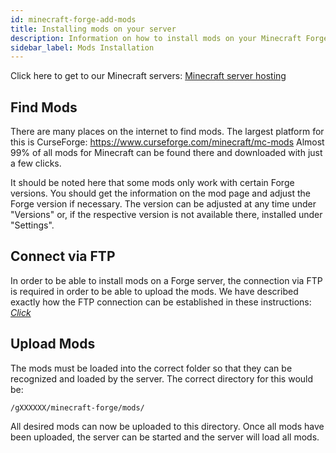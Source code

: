 ```yaml
---
id: minecraft-forge-add-mods
title: Installing mods on your server
description: Information on how to install mods on your Minecraft Forge server from ZAP-Hosting.com - ZAP-Hosting.com documentation
sidebar_label: Mods Installation
---
```


Click here to get to our Minecraft servers: [Minecraft server hosting](https://zap-hosting.com/en/minecraft-server-hosting/)

## Find Mods

There are many places on the internet to find mods. The largest platform for this is CurseForge: https://www.curseforge.com/minecraft/mc-mods Almost 99% of all mods for Minecraft can be found there and downloaded with just a few clicks.

It should be noted here that some mods only work with certain Forge versions. You should get the information on the mod page and adjust the Forge version if necessary. The version can be adjusted at any time under "Versions" or, if the respective version is not available there, installed under "Settings".

## Connect via FTP

In order to be able to install mods on a Forge server, the connection via FTP is required in order to be able to upload the mods. We have described exactly how the FTP connection can be established in these instructions: [*Click*](https://zap-hosting.com/guides/docs/en/gameserver_ftpaccess/)

## Upload Mods

The mods must be loaded into the correct folder so that they can be recognized and loaded by the server. The correct directory for this would be:

``/gXXXXXX/minecraft-forge/mods/``

All desired mods can now be uploaded to this directory. Once all mods have been uploaded, the server can be started and the server will load all mods.
